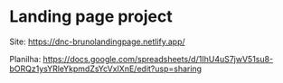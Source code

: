 # Landing page project

Site: https://dnc-brunolandingpage.netlify.app/

Planilha: https://docs.google.com/spreadsheets/d/1IhU4uS7jwV51su8-bORQz1ysYRleYkpmdZsYcVxIXnE/edit?usp=sharing
